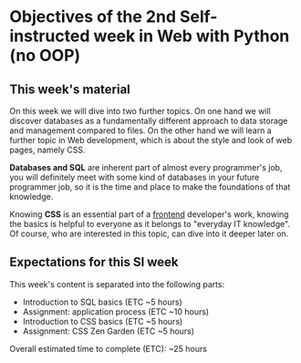 # Objectives of the 2nd Self-instructed week in Web with Python (no OOP)

## This week's material

On this week we will dive into two further topics. On one hand we will discover databases as a fundamentally different approach to data storage and management compared to files. On the other hand we will learn a further topic in Web development, which is about the style and look of web pages, namely CSS.

**Databases and SQL** are inherent part of almost every programmer's job, you will definitely meet with some kind of databases in your future programmer job, so it is the time and place to make the foundations of that knowledge.

Knowing **CSS** is an essential part of a [frontend](https://en.wikipedia.org/wiki/Front-end_web_development) developer's work, knowing the basics is helpful to everyone as it belongs to "everyday IT knowledge". Of course, who are interested in this topic, can dive into it deeper later on.

## Expectations for this SI week

This week's content is separated into the following parts:

  * Introduction to SQL basics (ETC ~5 hours)
  * Assignment: application process (ETC ~10 hours)
  * Introduction to CSS basics (ETC ~5 hours)
  * Assignment: CSS Zen Garden (ETC ~5 hours) 



Overall estimated time to complete (ETC): ~25 hours
